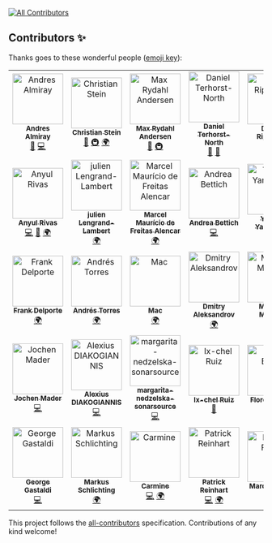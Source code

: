 
<!-- ALL-CONTRIBUTORS-BADGE:START - Do not remove or modify this section -->
[![All Contributors](https://img.shields.io/badge/all_contributors-34-orange.svg?style=flat-square)](#contributors-)
<!-- ALL-CONTRIBUTORS-BADGE:END -->
## Contributors ✨

Thanks goes to these wonderful people ([emoji key](https://allcontributors.org/docs/en/emoji-key)):

<!-- ALL-CONTRIBUTORS-LIST:START - Do not remove or modify this section -->
<!-- prettier-ignore-start -->
<!-- markdownlint-disable -->
<table>
  <tbody>
    <tr>
      <td align="center"><a href="https://andresalmiray.com/"><img src="https://avatars.githubusercontent.com/u/13969?v=4?s=100" width="100px;" alt="Andres Almiray"/><br /><sub><b>Andres Almiray</b></sub></a><br /><a href="#ideas-aalmiray" title="Ideas, Planning, & Feedback">🤔</a> <a href="https://github.com/jreleaser/jreleaser/commits?author=aalmiray" title="Code">💻</a></td>
      <td align="center"><a href="https://sormuras.github.io"><img src="https://avatars.githubusercontent.com/u/2319838?v=4?s=100" width="100px;" alt="Christian Stein"/><br /><sub><b>Christian Stein</b></sub></a><br /><a href="#ideas-sormuras" title="Ideas, Planning, & Feedback">🤔</a> <a href="#infra-sormuras" title="Infrastructure (Hosting, Build-Tools, etc)">🚇</a> <a href="#translation-sormuras" title="Translation">🌍</a></td>
      <td align="center"><a href="https://xam.dk"><img src="https://avatars.githubusercontent.com/u/54129?v=4?s=100" width="100px;" alt="Max Rydahl Andersen"/><br /><sub><b>Max Rydahl Andersen</b></sub></a><br /><a href="#ideas-maxandersen" title="Ideas, Planning, & Feedback">🤔</a> <a href="#infra-maxandersen" title="Infrastructure (Hosting, Build-Tools, etc)">🚇</a></td>
      <td align="center"><a href="http://dannorth.net"><img src="https://avatars.githubusercontent.com/u/3180?v=4?s=100" width="100px;" alt="Daniel Terhorst-North"/><br /><sub><b>Daniel Terhorst-North</b></sub></a><br /><a href="#ideas-tastapod" title="Ideas, Planning, & Feedback">🤔</a> <a href="https://github.com/jreleaser/jreleaser/commits?author=tastapod" title="Documentation">📖</a></td>
      <td align="center"><a href="https://drippinger.de/"><img src="https://avatars.githubusercontent.com/u/1452505?v=4?s=100" width="100px;" alt="Dennis Rippinger"/><br /><sub><b>Dennis Rippinger</b></sub></a><br /><a href="https://github.com/jreleaser/jreleaser/commits?author=DennisRippinger" title="Code">💻</a></td>
      <td align="center"><a href="https://www.linkedin.com/in/jruaux"><img src="https://avatars.githubusercontent.com/u/1628034?v=4?s=100" width="100px;" alt="Julien Ruaux"/><br /><sub><b>Julien Ruaux</b></sub></a><br /><a href="https://github.com/jreleaser/jreleaser/commits?author=jruaux" title="Code">💻</a></td>
      <td align="center"><a href="https://blog.bmarwell.de/"><img src="https://avatars.githubusercontent.com/u/1413391?v=4?s=100" width="100px;" alt="Benjamin Marwell"/><br /><sub><b>Benjamin Marwell</b></sub></a><br /><a href="https://github.com/jreleaser/jreleaser/commits?author=bmarwell" title="Code">💻</a> <a href="https://github.com/jreleaser/jreleaser/issues?q=author%3Abmarwell" title="Bug reports">🐛</a></td>
    </tr>
    <tr>
      <td align="center"><a href="https://ve.linkedin.com/in/anyulled"><img src="https://avatars.githubusercontent.com/u/100741?v=4?s=100" width="100px;" alt="Anyul Rivas"/><br /><sub><b>Anyul Rivas</b></sub></a><br /><a href="https://github.com/jreleaser/jreleaser/commits?author=anyulled" title="Code">💻</a> <a href="https://github.com/jreleaser/jreleaser/issues?q=author%3Aanyulled" title="Bug reports">🐛</a> <a href="#translation-anyulled" title="Translation">🌍</a></td>
      <td align="center"><a href="http://www.lengrand.fr/"><img src="https://avatars.githubusercontent.com/u/921666?v=4?s=100" width="100px;" alt="julien Lengrand-Lambert"/><br /><sub><b>julien Lengrand-Lambert</b></sub></a><br /><a href="#translation-jlengrand" title="Translation">🌍</a></td>
      <td align="center"><a href="http://twitter.com/marcelmfa"><img src="https://avatars.githubusercontent.com/u/1922887?v=4?s=100" width="100px;" alt="Marcel Maurício de Freitas Alencar"/><br /><sub><b>Marcel Maurício de Freitas Alencar</b></sub></a><br /><a href="#translation-marcelmfa" title="Translation">🌍</a></td>
      <td align="center"><a href="http://www.andreabettich.me"><img src="https://avatars.githubusercontent.com/u/1693858?v=4?s=100" width="100px;" alt="Andrea Bettich"/><br /><sub><b>Andrea Bettich</b></sub></a><br /><a href="https://github.com/jreleaser/jreleaser/commits?author=andreabettich" title="Code">💻</a></td>
      <td align="center"><a href="https://twitter.com/yusuke"><img src="https://avatars.githubusercontent.com/u/74894?v=4?s=100" width="100px;" alt="Yusuke Yamamoto"/><br /><sub><b>Yusuke Yamamoto</b></sub></a><br /><a href="#translation-yusuke" title="Translation">🌍</a></td>
      <td align="center"><a href="https://github.com/scordio"><img src="https://avatars.githubusercontent.com/u/26772046?v=4?s=100" width="100px;" alt="Stefano Cordio"/><br /><sub><b>Stefano Cordio</b></sub></a><br /><a href="#translation-scordio" title="Translation">🌍</a></td>
      <td align="center"><a href="https://rnayabed.github.io/"><img src="https://avatars.githubusercontent.com/u/25760501?v=4?s=100" width="100px;" alt="Debayan Sutradhar"/><br /><sub><b>Debayan Sutradhar</b></sub></a><br /><a href="#translation-rnayabed" title="Translation">🌍</a></td>
    </tr>
    <tr>
      <td align="center"><a href="https://www.webtechie.be"><img src="https://avatars.githubusercontent.com/u/1415873?v=4?s=100" width="100px;" alt="Frank Delporte"/><br /><sub><b>Frank Delporte</b></sub></a><br /><a href="#translation-FDelporte" title="Translation">🌍</a></td>
      <td align="center"><a href="http://atorr.es"><img src="https://avatars.githubusercontent.com/u/674902?v=4?s=100" width="100px;" alt="Andrés Torres"/><br /><sub><b>Andrés Torres</b></sub></a><br /><a href="#translation-torrespro" title="Translation">🌍</a></td>
      <td align="center"><a href="http://m.3wa.com"><img src="https://avatars.githubusercontent.com/u/68015?v=4?s=100" width="100px;" alt="Mac"/><br /><sub><b>Mac</b></sub></a><br /><a href="#translation-wmacgyver" title="Translation">🌍</a></td>
      <td align="center"><a href="http://www.dmitryalexandrov.net"><img src="https://avatars.githubusercontent.com/u/2016949?v=4?s=100" width="100px;" alt="Dmitry Aleksandrov"/><br /><sub><b>Dmitry Aleksandrov</b></sub></a><br /><a href="#translation-dalexandrov" title="Translation">🌍</a></td>
      <td align="center"><a href="https://maarten.mulders.it/"><img src="https://avatars.githubusercontent.com/u/430114?v=4?s=100" width="100px;" alt="Maarten Mulders"/><br /><sub><b>Maarten Mulders</b></sub></a><br /><a href="https://github.com/jreleaser/jreleaser/commits?author=mthmulders" title="Code">💻</a> <a href="https://github.com/jreleaser/jreleaser/issues?q=author%3Amthmulders" title="Bug reports">🐛</a></td>
      <td align="center"><a href="http://michael-simons.eu"><img src="https://avatars.githubusercontent.com/u/526383?v=4?s=100" width="100px;" alt="Michael Simons"/><br /><sub><b>Michael Simons</b></sub></a><br /><a href="https://github.com/jreleaser/jreleaser/issues?q=author%3Amichael-simons" title="Bug reports">🐛</a></td>
      <td align="center"><a href="https://shblue21.github.io/"><img src="https://avatars.githubusercontent.com/u/25363091?v=4?s=100" width="100px;" alt="shblue21"/><br /><sub><b>shblue21</b></sub></a><br /><a href="#translation-shblue21" title="Translation">🌍</a></td>
    </tr>
    <tr>
      <td align="center"><a href="http://codepitbull.de"><img src="https://avatars.githubusercontent.com/u/1409931?v=4?s=100" width="100px;" alt="Jochen Mader"/><br /><sub><b>Jochen Mader</b></sub></a><br /><a href="https://github.com/jreleaser/jreleaser/commits?author=codepitbull" title="Code">💻</a></td>
      <td align="center"><a href="http://www.jee.gr"><img src="https://avatars.githubusercontent.com/u/20904915?v=4?s=100" width="100px;" alt="Alexius DIAKOGIANNIS"/><br /><sub><b>Alexius DIAKOGIANNIS</b></sub></a><br /><a href="https://github.com/jreleaser/jreleaser/commits?author=diakogiannis" title="Code">💻</a></td>
      <td align="center"><a href="https://github.com/margarita-nedzelska-sonarsource"><img src="https://avatars.githubusercontent.com/u/70522623?v=4?s=100" width="100px;" alt="margarita-nedzelska-sonarsource"/><br /><sub><b>margarita-nedzelska-sonarsource</b></sub></a><br /><a href="https://github.com/jreleaser/jreleaser/commits?author=margarita-nedzelska-sonarsource" title="Code">💻</a></td>
      <td align="center"><a href="https://github.com/ixchelruiz"><img src="https://avatars.githubusercontent.com/u/1284934?v=4?s=100" width="100px;" alt="Ix-chel Ruiz"/><br /><sub><b>Ix-chel Ruiz</b></sub></a><br /><a href="#ideas-ixchelruiz" title="Ideas, Planning, & Feedback">🤔</a></td>
      <td align="center"><a href="https://fbiville.github.io"><img src="https://avatars.githubusercontent.com/u/445792?v=4?s=100" width="100px;" alt="Florent Biville"/><br /><sub><b>Florent Biville</b></sub></a><br /><a href="#ideas-fbiville" title="Ideas, Planning, & Feedback">🤔</a></td>
      <td align="center"><a href="https://lesincroyableslivres.fr/"><img src="https://avatars.githubusercontent.com/u/1279749?v=4?s=100" width="100px;" alt="Guillaume Smet"/><br /><sub><b>Guillaume Smet</b></sub></a><br /><a href="https://github.com/jreleaser/jreleaser/commits?author=gsmet" title="Code">💻</a> <a href="https://github.com/jreleaser/jreleaser/issues?q=author%3Agsmet" title="Bug reports">🐛</a></td>
      <td align="center"><a href="https://github.com/aidenzzz"><img src="https://avatars.githubusercontent.com/u/8568425?v=4?s=100" width="100px;" alt="Aiden Turner"/><br /><sub><b>Aiden Turner</b></sub></a><br /><a href="https://github.com/jreleaser/jreleaser/commits?author=aidenzzz" title="Code">💻</a></td>
    </tr>
    <tr>
      <td align="center"><a href="http://gastaldi.wordpress.com"><img src="https://avatars.githubusercontent.com/u/54133?v=4?s=100" width="100px;" alt="George Gastaldi"/><br /><sub><b>George Gastaldi</b></sub></a><br /><a href="https://github.com/jreleaser/jreleaser/commits?author=gastaldi" title="Code">💻</a></td>
      <td align="center"><a href="http://www.mynethome.de"><img src="https://avatars.githubusercontent.com/u/37251?v=4?s=100" width="100px;" alt="Markus Schlichting"/><br /><sub><b>Markus Schlichting</b></sub></a><br /><a href="#translation-madmas" title="Translation">🌍</a></td>
      <td align="center"><a href="https://github.com/TCarmine"><img src="https://avatars.githubusercontent.com/u/13622527?v=4?s=100" width="100px;" alt="Carmine"/><br /><sub><b>Carmine</b></sub></a><br /><a href="https://github.com/jreleaser/jreleaser/commits?author=TCarmine" title="Code">💻</a> <a href="#translation-TCarmine" title="Translation">🌍</a></td>
      <td align="center"><a href="https://www.reini.net"><img src="https://avatars.githubusercontent.com/u/4694567?v=4?s=100" width="100px;" alt="Patrick Reinhart"/><br /><sub><b>Patrick Reinhart</b></sub></a><br /><a href="https://github.com/jreleaser/jreleaser/commits?author=reinhapa" title="Code">💻</a> <a href="#translation-reinhapa" title="Translation">🌍</a></td>
      <td align="center"><a href="https://fihlon.swiss/"><img src="https://avatars.githubusercontent.com/u/1254039?v=4?s=100" width="100px;" alt="Marcus Fihlon"/><br /><sub><b>Marcus Fihlon</b></sub></a><br /><a href="https://github.com/jreleaser/jreleaser/commits?author=McPringle" title="Code">💻</a></td>
      <td align="center"><a href="https://github.com/Sironheart"><img src="https://avatars.githubusercontent.com/u/13799656?v=4?s=100" width="100px;" alt="Steffen Beisenherz"/><br /><sub><b>Steffen Beisenherz</b></sub></a><br /><a href="https://github.com/jreleaser/jreleaser/commits?author=Sironheart" title="Code">💻</a></td>
    </tr>
  </tbody>
  <tfoot>
    
  </tfoot>
</table>

<!-- markdownlint-restore -->
<!-- prettier-ignore-end -->

<!-- ALL-CONTRIBUTORS-LIST:END -->

This project follows the [all-contributors](https://github.com/all-contributors/all-contributors) specification. Contributions of any kind welcome!
